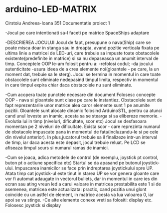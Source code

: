 # arduino-LED-MATRIX
Cirstoiu Andreea-Ioana
351
Documentatie proiect 1

-Jocul pe care intentionati sa-l faceti pe matrice
SpaceShips adaptare

-DESCRIEREA JOCULUI
    Jocul de fapt, presupune o nava(Ship) care se poate misca doar in stanga sau in dreapta, avand pozitie verticala fixata pe ultima linie a matricei de LED-uri, care trebuie sa impuste toate obstacolele existente(predefinite in matrice) si sa nu depaseasca un anumit interval de timp.
    Conceptele OOP le-am folosit pentru a:
      -refolosi codul;
      -da jocului autenticitate
      -usura ideea de a crea elemente noi(gloantele - pe care, la un moment dat, trebuie sa le sterg).
    Jocul se termina in momentul in care toate obstacolele sunt eliminate nedepasind timpul limita, respectiv in momentul in care timpul expira chiar daca obstacolele nu sunt eliminate.
     

-Cum acopera toate punctele necesare din document
		Folosesc concepte OOP - nava si gloantele sunt clase pe care le instantiez.
    Obstacolele sunt de fapt reprezentarile unor matrice alea caror elemente sunt 1 pe anumite pozitii.
Gloantele sunt alocate dinamic folosind ArduinoSTL, pentru ca atunci cand unul loveste un inamic, acesta sa se stearga si sa elibereze memorie.
-Evolutia lui in timp (niveluri, dificultate, scor etc)
		Jocul se desfasoara momentan pe 2 niveluri de dificultate.
Exista scor - care reprezinta numarul de obstacole impuscate pana in momentul de fata(incluzandu-le si pe cele din nivelul anterior). In plus,jucatorul trebuie sa il finalizeze intr-un interval de timp, iar daca acesta este depasit, jocul trebuie reluat.
		Pe LCD se afiseaza timpul scurs si numarul ramas de inamici.
    
-Cum se joaca, adica metodele de control (de exemplu, joystick pt control,
 buton pt o actiune specifica etc)
  Startul se da apasand pe butonul joystick-ului.
  Impuscarea inamicilor se face prin indreptarea joystickului spre UP.
  Atata timp cat joystick-ul este tinut in starea UP se vor genera gloante care vor fi automat adaugate in vectorul bullets, dar in momentul in care ies din ecran sau ating vreun led a carui valoare in matricea prestabilita este 1 si de asemenea, matricea este actualizata: practic, cand pozitia unui glont coincide cu un astfel de element, in matrice acesta va lua valoarea 0, iar apoi se va stinge.
-Ce alte elemente conexe vreti sa folositi: display etc.
		Folosesc joystick si display
